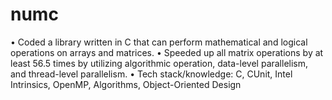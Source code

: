 # numc

• Coded a library written in C that can perform mathematical and logical operations on arrays and matrices.
• Speeded up all matrix operations by at least 56.5 times by utilizing algorithmic operation, data-level parallelism, and thread-level
parallelism.
• Tech stack/knowledge: C, CUnit, Intel Intrinsics, OpenMP, Algorithms, Object-Oriented Design
